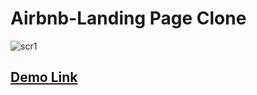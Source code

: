 # Airbnb-Landing Page Clone

![scr1](https://user-images.githubusercontent.com/11324886/182002702-700ef5eb-7d92-4212-bb01-3094d902de68.png)
## [Demo Link](https://melodic-lokum-a77b83.netlify.app/)
